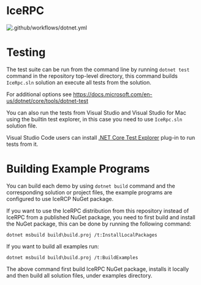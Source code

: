 # IceRPC

![.github/workflows/dotnet.yml](https://github.com/zeroc-ice/icerpc-csharp/workflows/.NET/badge.svg?branch=main)

# Testing

The test suite can be run from the command line by running `dotnet test` command in the repository top-level
directory, this command builds `IceRpc.sln` solution an execute all tests from the solution.

For additional options see https://docs.microsoft.com/en-us/dotnet/core/tools/dotnet-test

You can also run the tests from Visual Studio and Visual Studio for Mac using the builtin test explorer, in this
case you need to use `IceRpc.sln` solution file.

Visual Studio Code users can install [.NET Core Test Explorer](https://marketplace.visualstudio.com/items?itemName=formulahendry.dotnet-test-explorer)
plug-in to run tests from it.


# Building Example Programs

You can build each demo by using `dotnet build` command and the corresponding solution or project files, the example
programs are configured to use IceRCP NuGet package.

If you want to use the IceRPC distribution from this repository instead of IceRPC from a published NuGet package, you need
to first build and install the NuGet package, this can be done by running the following command:

```
dotnet msbuild build\build.proj /t:InstallLocalPackages
```


If you want to build all examples run:

```
dotnet msbuild build\build.proj /t:BuildExamples
```

The above command first build IceRPC NuGet package, installs it locally and then build all solution files,
under examples directory.
